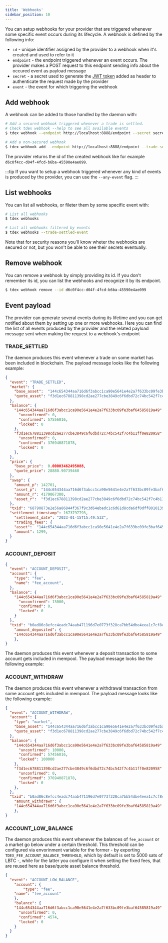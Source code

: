 ```yaml
---
title: 'Webhooks'
sidebar_position: 10
---
```


You can setup webhooks for your provider that are triggered whenever some specific event occurs during its lifecycle. A webhook is defined by the following info:

* `id` - unique identifier assigned by the provider to a webhook when it's created and used to refer to it
* `endpoint` - the endpoint triggered whenever an event occurs. The provider makes a POST request to this endpoint sending info about the occured event as payload message
* `secret` - a secret used to generate the [JWT token](https://jwt.io/introduction) added as header to authenticate the request made by the provider
* `event` - the event for which triggering the webhook

## Add webhook

A webhook can be added to those handled by the daemon with:

```bash
# Add a secured webhook triggered whenever a trade is settled.
# Check tdex webhook --help to see all available events
$ tdex webhook --endpoint http://localhost:8888/endpoint --secret secret --trade-settled-event

# Add a non-secured webhook
$ tdex webhook add --endpoint http://localhost:8888/endpoint --trade-settled-event
```

The provider returns the id of the created webhook like for example `d6c0f4cc-d04f-4fcd-b6ba-45590e4ae099`.

:::tip
If you want to setup a webhook triggered whenever any kind of events is produced by the provider, you can use the `--any-event` flag.
:::

## List webhooks

You can list all webhooks, or fileter them by some specific event with:

```bash
# List all webhooks
$ tdex webhooks

# List all webhooks filtered by events
$ tdex webhooks --trade-settled-event
```

Note that for security reasons you'll know wheter the webhooks are secured or not, but you won't be able to see their secrets eventually.

## Remove webhook

You can remove a webhook by simply providing its id. If you don't remember its id, you can list the webhooks and recognize it by its endpoint.

```bash
$ tdex webhook remove --id d6c0f4cc-d04f-4fcd-b6ba-45590e4ae099
```

## Event payload

The provider can generate several events during its lifetime and you can get notified about them by setting up one or more webhooks. Here you can find the list of all events produced by the provider and the related payload message sent when making the request to a webhook's endpoint

### TRADE_SETTLED

The daemon produces this event whenever a trade on some market has been included in blockchain. The payload message looks like the following example:

```json
{
  "event": "TRADE_SETTLED",
  "market": {
    "base_asset":  "144c654344aa716d6f3abcc1ca90e5641e4e2a7f633bc09fe3baf64585819a49",
    "quote_asset": "f3d1ec678811398cd2ae277cbe3849c6f6dbd72c74bc542f7c4b11ff0e820958"
  },
  "balance": {
    "144c654344aa716d6f3abcc1ca90e5641e4e2a7f633bc09fe3baf64585819a49": {
      "unconfirmed": 0,
      "confirmed": 57556016,
      "locked": 0
    },
    "f3d1ec678811398cd2ae277cbe3849c6f6dbd72c74bc542f7c4b11ff0e820958": {
      "unconfirmed": 0,
      "confirmed": 376940871878,
      "locked": 0
    },
  },
  "price": {
    "base_price":  0.00003462495088,
    "quote_price": 28880.90739460
  },
  "swap": {
    "amount_p": 142701,
    "asset_p":  "144c654344aa716d6f3abcc1ca90e5641e4e2a7f633bc09fe3baf64585819a49",
    "amount_r": 4179067300,
    "asset_r":  "f3d1ec678811398cd2ae277cbe3849c6f6dbd72c74bc542f7c4b11ff0e820958"
  },
  "txid": "68790873e2e56a86844f367f9c3d64ebadc1c6d61d8cda6df0dff8010139ea95",
  "settlement_timestamp": 1673797793,
	"settlement_date": "2023-01-15T15:49:53Z",
	"trading_fees": {
    "asset":  "144c654344aa716d6f3abcc1ca90e5641e4e2a7f633bc09fe3baf64585819a49",
    "amount": 1299,
  }
}
```

### ACCOUNT_DEPOSIT

```json
{
  "event": "ACCOUNT_DEPOSIT",
  "account": {
    "type": "fee",
    "name": "fee_account",
  },
  "balance": {
    "144c654344aa716d6f3abcc1ca90e5641e4e2a7f633bc09fe3baf64585819a49": {
      "unconfirmed": 13000,
      "confirmed": 0,
      "locked": 0
    }
  },
  "txid": "b0ad86c8efcc4eadc74aab471196d7e0773f328ca7bb54dbe4eea1c7cf8c7445",
	"amount_deposited": {
    "144c654344aa716d6f3abcc1ca90e5641e4e2a7f633bc09fe3baf64585819a49": 13000
	},
}
```

The daemon produces this event whenever a deposit transaction to some account gets included in mempool. The payload message looks like the following example:

### ACCOUNT_WITHDRAW

The daemon produces this event whenever a withdrawal transaction from some account gets included in mempool. The payload message looks like the following example:

```json
{
  "event": "ACCOUNT_WITHDRAW",
  "account": {
    "type": "market",
    "base_asset": "144c654344aa716d6f3abcc1ca90e5641e4e2a7f633bc09fe3baf64585819a49",
    "quote_asset": "f3d1ec678811398cd2ae277cbe3849c6f6dbd72c74bc542f7c4b11ff0e820958"
  },
  "balance": {
    "144c654344aa716d6f3abcc1ca90e5641e4e2a7f633bc09fe3baf64585819a49": {
      "unconfirmed": 10000,
      "confirmed": 57456016,
      "locked": 100000
    },
    "f3d1ec678811398cd2ae277cbe3849c6f6dbd72c74bc542f7c4b11ff0e820958": {
      "unconfirmed": 0,
      "confirmed": 376940871878,
      "locked": 0
    },
  },
  "txid": "b0ad86c8efcc4eadc74aab471196d7e0773f328ca7bb54dbe4eea1c7cf8c7445",
	"amount_withdrawn": {
    "144c654344aa716d6f3abcc1ca90e5641e4e2a7f633bc09fe3baf64585819a49": 90000
	},
}
```

### ACCOUNT_LOW_BALANCE

The daemon produces this event whenever the balances of `fee_account` or a market go below under a certain threshold.
This threshold can be configured via envorinment variable for the former - by exporting `TDEX_FEE_ACCOUNT_BALANCE_THRESHOLD`, which by default is set to 5000 sats of LBTC -, while for the latter you configure it when setting the fixed fees, that are reused here as base/quote asset balance threshold.

```json
{
  "event": "ACCOUNT_LOW_BALANCE",
	"account": {
		"type": "fee",
    "name": "fee_account"
	},
	"balance": {
    "144c654344aa716d6f3abcc1ca90e5641e4e2a7f633bc09fe3baf64585819a49": {
      "unconfirmed": 0,
      "confirmed": 4574,
      "locked": 0
    }
  }
}
```